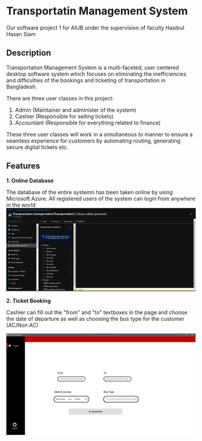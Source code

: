 # Transportatin Management System
Our software project 1 for AIUB under the supervision of faculty Hasibul Hasan Siam


## Description
Transportation Management System is a multi-faceted, user centered desktop software system which focuses on eliminating the inefficiencies and difficulties of the bookings and ticketing of transportation in Bangladesh.

There are three user classes in this project:
1.	Admin (Maintainer and administer of the system)
2.	Cashier (Responsible for selling tickets)
3.	Accountant (Responsible for everything related to finance)

These three user classes will work in a simultaneous to manner to ensure a seamless experience for customers by automating routing, generating secure digital tickets etc.


## Features

**1. Online Database**

The database of the entire systemn has been taken online by using Microsoft Azure. All registered users of the system can login from anywhere in the world 
![Azure Online Database Screenshot](Readme%20attachments/Online%20db.png)


**2. Ticket Booking**

Cashier can fill out the "from" and "to" textboxes in the page and choose the date of departure as well as choosing the bus type for the customer (AC/Non AC)

![](Readme%20attachments/CashierDashboard.png)


